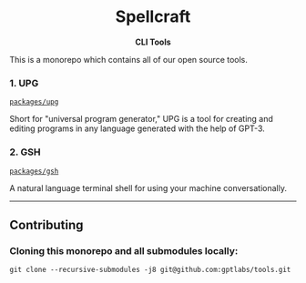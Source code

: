 <div align="center">
  <h1>Spellcraft</h1>
  <b><p>CLI Tools</p></b>
</div>

This is a monorepo which contains all of our open source tools.

### 1. UPG

[`packages/upg`](https://github.com/gptlabs/tools/tree/master/packages/upg)

Short for "universal program generator," UPG is a tool for creating and editing
programs in any language generated with the help of GPT-3.

### 2. GSH

[`packages/gsh`](https://github.com/SpellcraftAI/gsh)

A natural language terminal shell for using your machine conversationally.

------
## **Contributing**
### Cloning this monorepo and all submodules locally:
`git clone --recursive-submodules -j8 git@github.com:gptlabs/tools.git`
